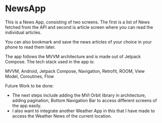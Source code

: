 # NewsApp

This is a News App, consisting of two screens. The first is a list of News fetched from the API and second is article screen where you can read the individual articles.

You can also bookmark and save the news articles of your choice in your phone to read them later.

The app follows the MVVM architecture and is made out of Jetpack Compose. The tech stack used in the app is:

MVVM, Android, Jetpack Compose, Navigation, Retrofit, ROOM, View Model, Coroutines, Flow

Future Work to be done:

- The next steps include adding the MVI Orbit library in architecture, adding pagination, Bottom Navigation Bar to access different screens of the app easily. 
- I also want to integrate another Weather App in this that I have made to access the Weather News of the current location.
